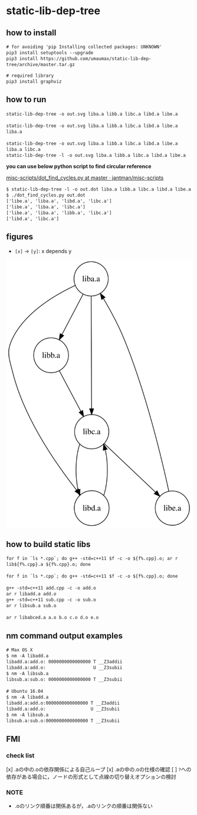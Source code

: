 # static-lib-dep-tree

## how to install
```
# for avoiding 'pip Installing collected packages: UNKNOWN'
pip3 install setuptools --upgrade
pip3 install https://github.com/umaumax/static-lib-dep-tree/archive/master.tar.gz
```

```
# required library
pip3 install graphviz
```

## how to run
```
static-lib-dep-tree -o out.svg liba.a libb.a libc.a libd.a libe.a

static-lib-dep-tree -o out.svg liba.a libb.a libc.a libd.a libe.a liba.a

static-lib-dep-tree -o out.svg liba.a libb.a libc.a libd.a libe.a liba.a libc.a
static-lib-dep-tree -l -o out.svg liba.a libb.a libc.a libd.a libe.a
```

__you can use below python script to find circular reference__

[misc\-scripts/dot\_find\_cycles\.py at master · jantman/misc\-scripts]( https://github.com/jantman/misc-scripts/blob/master/dot_find_cycles.py )

```
$ static-lib-dep-tree -l -o out.dot liba.a libb.a libc.a libd.a libe.a
$ ./dot_find_cycles.py out.dot
['libe.a', 'liba.a', 'libd.a', 'libc.a']
['libe.a', 'liba.a', 'libc.a']
['libe.a', 'liba.a', 'libb.a', 'libc.a']
['libd.a', 'libc.a']
```

## figures
* `[x]` -> `[y]`: x depends y

![out.dot.svg](./static_lib_dep_tree/examples/out.dot.svg)

## how to build static libs
```
for f in `ls *.cpp`; do g++ -std=c++11 $f -c -o ${f%.cpp}.o; ar r lib${f%.cpp}.a ${f%.cpp}.o; done

for f in `ls *.cpp`; do g++ -std=c++11 $f -c -o ${f%.cpp}.o; done

g++ -std=c++11 add.cpp -c -o add.o
ar r libadd.a add.o
g++ -std=c++11 sub.cpp -c -o sub.o
ar r libsub.a sub.o

ar r libabced.a a.o b.o c.o d.o e.o
```

## nm command output examples
```
# Max OS X
$ nm -A libadd.a
libadd.a:add.o: 0000000000000000 T __Z3addii
libadd.a:add.o:                  U __Z3subii
$ nm -A libsub.a
libsub.a:sub.o: 0000000000000000 T __Z3subii

# Ubuntu 16.04
$ nm -A libadd.a
libadd.a:add.o:0000000000000000 T __Z3addii
libadd.a:add.o:                 U __Z3subii
$ nm -A libsub.a
libsub.a:sub.o:0000000000000000 T __Z3subii
```

## FMI
### check list
[x] .aの中の.oの依存関係による自己ループ
[x] .aの中の.oの仕様の確認
[ ] `?`への依存がある場合に，ノードの形式として点線の切り替えオプションの検討

### NOTE
* .oのリンク順番は関係あるが，.aのリンクの順番は関係ない
